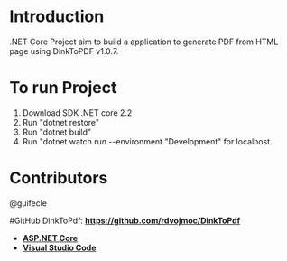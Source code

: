 # Introduction 
 .NET Core Project aim to build a application to generate PDF from HTML page using DinkToPDF v1.0.7.

# To run Project
1. Download SDK .NET core 2.2
2. Run "dotnet restore"
3. Run "dotnet build"
4. Run "dotnet watch run --environment "Development" for localhost. 

# Contributors
@guifecle

#GitHub DinkToPdf:
<b>https://github.com/rdvojmoc/DinkToPdf<b>

- [ASP.NET Core](https://github.com/aspnet/Home)
- [Visual Studio Code](https://github.com/Microsoft/vscode)